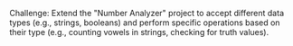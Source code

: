 Challenge: Extend the "Number Analyzer" project to accept different data types (e.g., strings, booleans) and perform specific operations based on their type (e.g., counting vowels in strings, checking for truth values).
